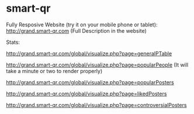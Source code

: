 smart-qr
========


Fully Resposive Website (try it on your mobile phone or tablet): http://grand.smart-qr.com  (Full Description in the website)


Stats:

http://grand.smart-qr.com/global/visualize.php?page=generalPTable

http://grand.smart-qr.com/global/visualize.php?page=popularPeople  (It will take a minute or two to render properly)

http://grand.smart-qr.com/global/visualize.php?page=popularPosters

http://grand.smart-qr.com/global/visualize.php?page=likedPosters

http://grand.smart-qr.com/global/visualize.php?page=controversialPosters

